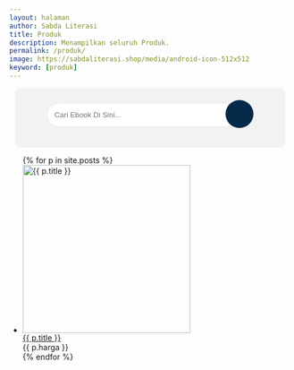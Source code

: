 ```yaml
---
layout: halaman
author: Sabda Literasi
title: Produk
description: Menampilkan seluruh Produk.
permalink: /produk/
image: https://sabdaliterasi.shop/media/android-icon-512x512
keyword: [produk]
---
```

<style>.search-area{background:#f2f2f2;padding:10px;border:1px solid #f3f3f3;margin:10px;text-align:center;border-radius:10px}.codehim-ss-bar{padding:10px;box-sizing:border-box}.codehim-ss-bar input[type=text]{color:#444;caret-color:#000;font-size:10pt;width:80%;padding:13px;display:inline;background:#fff;border:1px solid #e6e6e6;outline:0;border-radius:30px 0 0 30px}.codehim-circle-search-button:hover{box-shadow:1px 2px 6px #444;color:#3ea055;background:#fff}.codehim-ss-bar input[type=text]:focus{background:#fff;box-shadow:1px 2px 8px #3ea055}.codehim-circle-search-button{display:inline-block;margin-left:-33px;border:0;outline:0;background:#052a49;color:#fff;width:50px;height:50px;cursor:pointer;transition:.3s;-webkit-transition:.3s;-moz-transition:.3s;font-size:14pt;border-radius:50%}.codehim-circle-search-button:before{content:"\e986";font-family:sugengidfont;font-weight:400}</style>
<div class='search-area'><div class='codehim-ss-bar'> <form id="CariProduk"><input onkeyup="cariproduk()" type='text' id="SerNOw" autocomplete="off" placeholder="Cari Ebook Di Sini..."/><button type="submit" class="codehim-circle-search-button" disabled> </button> </form> </div> </div>
<div id="ms-related-post">
  <ul class="ms-related-hasthumb" id="isi_produk">
  {% for p in site.posts %}
 <li data-search-term="{{ p.title | replace: ' ','' | downcase }}{{ p.author | replace: ' ','' | downcase }}{{ p.description | replace: ' ','' | downcase }}" class="searproduk"><div class="msr-thumb-outer"><a title="{{ p.title }}" href="{{ p.url | prepend: site.url }}"><img alt="{{ p.title }}" class="msr-thumb lazyload" data-src="{{ p.image }}" width="300" height="300" src="data:,"><div class="lazy-loading"></div></a></div><div class="msr-post-summary"><div class="msr-post-title"><a title="{{ p.title }}" href="{{ p.url | prepend: site.url }}">{{ p.title }}</a></div><div class="harga-produk">{{ p.harga }}</div></div></li>
  {% endfor %}
  </ul></div>

<script>
  var url_wa = 'https://api.whatsapp.com/send/';
  if( /Android|webOS|iPhone|iPad|iPod|BlackBerry|IEMobile|Opera Mini/i.test(navigator.userAgent) ){url_wa = 'whatsapp://send/'};
function cariproduk(){
	var input = document.getElementById("SerNOw");
	var filter = input.value.toLowerCase();
	var ul = document.getElementById("isi_produk");
	var li = document.querySelectorAll("#ms-related-post .ms-related-hasthumb li.searproduk");
	for(var i = 0; i<li.length; i++){
		var ahref = li[i];
		if(ahref.getAttribute('data-search-term').toLowerCase().indexOf(filter.split(' ').join('')) > -1){
			li[i].classList.remove('hidden');
            li[i].classList.add('showw');

		}
      else{
			li[i].classList.add('hidden');
          li[i].classList.remove('showw');   
        }
noproduk()
	}
};  
  
  
  
function noproduk(){      
var kaka=document.getElementsByClassName('showw');
var kaka1=document.getElementById('judul');
if (kaka.length > 0){
        kaka1.innerHTML='Total Ebook: '+kaka.length
          }
      else{
          kaka1.innerHTML='Maaf Ebook yang Anda cari belum kami input.<br>HUBUNGI PENJUAL UNTUK REQUEST EBOOK<br><a href="'+url_wa+'?phone=6285186666836&amp;text=Halo%20min%20saya%20ingin%20memesan%20Ebook%2Cberikut%20datanya%3A%0A---%0AJudul%3A%0APenulis%3A%0APenerbit%3A%0A---%0Asaya%20berharap%20bisa%20segerah%20di%20upload%20di%20https%3A%2F%2Fsabdaliteari.shop" style="border: 2px solid; display: block; color: #FFF; margin: 7px; padding: 2px; font-weight: 600;">KLIK DISINI</a>'
          }};
  

function PARams(){
  var e=function e(a=null){if(null===a)return null;for(var t,i=[],l=window.location.href.slice(window.location.href.indexOf("?")+1).split("&"),s=0;s<l.length;s++)t=l[s].split("="),i.push(t[0]),i[t[0]]=t[1];return i[a]}("ebook"),a=e.toLowerCase().replace("#","").split("%20").join("");console.log(a),document.getElementById("isi_produk");for(var t=document.querySelectorAll("#ms-related-post .ms-related-hasthumb li.searproduk"),i=0;i<t.length;i++){t[i].getAttribute("data-search-term").toLowerCase().indexOf(a.split(" ").join(""))>-1?(t[i].classList.remove("hidden"),t[i].classList.add("showw")):(t[i].classList.add("hidden"),t[i].classList.remove("showw"));var l=document.getElementsByClassName("showw"),s=document.getElementById("judul");l.length>0?s.innerHTML="Hasil dari:  <i>"+e.toUpperCase().replace("#","").split("%20").join(" ")+"</i><br/> Total Ebook: "+l.length:s.innerHTML='Maaf Ebook yang Anda cari (<i>'+e.toUpperCase().replace("#","").split("%20").join(" ")+'</i>) belum kami input.<br>HUBUNGI PENJUAL UNTUK REQUEST EBOOK<br><a href="'+url_wa+'?phone=6285186666836&amp;text=Halo%20min%20saya%20ingin%20memesan%20Ebook%2Cberikut%20datanya%3A%0A---%0AJudul%3A%0APenulis%3A%0APenerbit%3A%0A---%0Asaya%20berharap%20bisa%20segerah%20di%20upload%20di%20https%3A%2F%2Fsabdaliteari.shop" style="border: 2px solid; display: block; color: #FFF; margin: 7px; padding: 2px; font-weight: 600;">KLIK DISINI</a>',document.getElementById("ulng").style.display="flex"}}
  
  </script>
